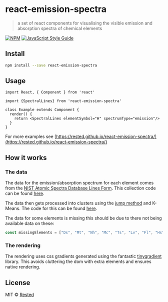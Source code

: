 # react-emission-spectra

> a set of react components for visualising the visible emission and absorption spectra of chemical elements

[![NPM](https://img.shields.io/npm/v/react-emission-spectra.svg)](https://www.npmjs.com/package/react-emission-spectra) [![JavaScript Style Guide](https://img.shields.io/badge/code_style-standard-brightgreen.svg)](https://standardjs.com)

## Install

```bash
npm install --save react-emission-spectra
```

## Usage

```tsx
import React, { Component } from 'react'

import {SpectralLines} from 'react-emission-spectra'

class Example extends Component {
  render() {
    return <SpectralLines elementSymbol="H" spectrumType="emission"/>
  }
}
```

For more examples see
[https://rested.github.io/react-emission-spectra/](https://rested.github.io/react-emission-spectra/)

## How it works

### The data

The data for the emission/absorption spectrum for each element comes from the
[NIST Atomic Spectra Database Lines Form](https://physics.nist.gov/PhysRefData/ASD/lines_form.html).
This collection code can be found [here](./spectra_data/scrape_data.py).

The data then gets processed into clusters using the
[jump method](https://en.wikipedia.org/wiki/Determining_the_number_of_clusters_in_a_data_set#An_information%E2%80%93theoretic_approach)
and K-Means. The code for this can be found [here](./spectra_data/get_clusters.py).

The data for some elements is missing this should be due to there not being available data on these:
```javascript
const missingElements = ["Ds", "Mt", "Nh", "Mc", "Ts", "Lv", "Fl", "Hs", "Fm", "Db", "No", "Md", "Sg", "At", "Rg", "Bh", "Cn", "Rf", "Lr", "Og"]
```

### The rendering

The rendering uses css gradients generated using the fantastic
[tinygradient](https://physics.nist.gov/PhysRefData/ASD/lines_form.html) library. This avoids cluttering the dom with
extra elements and ensures native rendering.


## License

MIT © [Rested](https://github.com/Rested)
